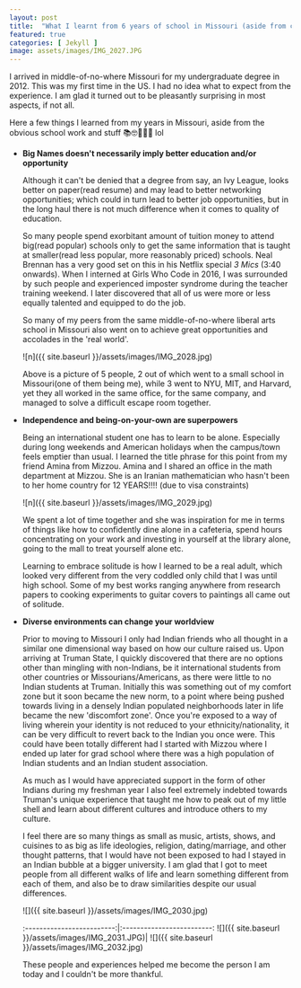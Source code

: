 ```yaml
---
layout: post
title:  "What I learnt from 6 years of school in Missouri (aside from coursework)"
featured: true
categories: [ Jekyll ]
image: assets/images/IMG_2027.JPG
---
```


I arrived in middle-of-no-where Missouri for my undergraduate degree in 2012. This was my first time in the US. I had no idea what to expect from the experience. I am glad it turned out to be pleasantly surprising in most aspects, if not all.

Here a few things I learned from my years in Missouri, aside from the obvious school work and stuff 📚🤓🙅🏻‍♀️ lol


- **Big Names doesn't necessarily imply better education and/or opportunity**

    Although it can't be denied that a degree from say, an Ivy League, looks better on paper(read resume) and may lead to better networking opportunities; which could in turn lead to better job opportunities, but in the long haul there is not much difference when it comes to quality of education.

    So many people spend exorbitant amount of tuition money to attend big(read popular) schools only to get the same information that is taught at smaller(read less popular, more reasonably priced) schools. Neal Brennan has a very good set on this in his Netflix special _3 Mics_ (3:40 onwards). When I interned at Girls Who Code in 2016, I was surrounded by such people and experienced imposter syndrome during the teacher training weekend. I later discovered that all of us were more or less equally talented and equipped to do the job.

    So many of my peers from the same middle-of-no-where liberal arts school in Missouri also went on to achieve great opportunities and accolades in the 'real world'.

    ![n]({{ site.baseurl }}/assets/images/IMG_2028.jpg)

     Above is a picture of 5 people, 2 out of which went to a small school in Missouri(one of them being me), while 3 went to NYU, MIT, and Harvard, yet they all worked in the same office, for the same company, and managed to solve a difficult escape room together.





- **Independence and being-on-your-own are superpowers**

  Being an international student one has to learn to be alone. Especially during long weekends and American holidays when the campus/town feels emptier than usual. I learned the title phrase for this point from my friend Amina from Mizzou. Amina and I shared an office in the math department at Mizzou. She is an Iranian mathematician who hasn't been to her home country for 12 YEARS!!!! (due to visa constraints)

  ![n]({{ site.baseurl }}/assets/images/IMG_2029.jpg)

  We spent a lot of time together and she was inspiration for me in terms of things like how to confidently dine alone in a cafeteria, spend hours concentrating on your work and investing in yourself at the library alone, going to the mall to treat yourself alone etc.

  Learning to embrace solitude is how I learned to be a real adult, which looked very different from the very coddled only child that I was until high school. Some of my best works ranging anywhere from research papers to cooking experiments to guitar covers to paintings all came out of solitude.  

- **Diverse environments can change your worldview**

    Prior to moving to Missouri I only had Indian friends who all thought in a similar one dimensional way based on how our culture raised us. Upon arriving at Truman State, I quickly discovered that there are no options other than mingling with non-Indians, be it international students from other countries or Missourians/Americans, as there were little to no Indian students at Truman. Initially this was something out of my comfort zone but it soon became the new norm, to a point where being pushed towards living in a densely Indian populated neighborhoods later in life became the new 'discomfort zone'. Once you're exposed to a way of living wherein your identity is not reduced to your ethnicity/nationality, it can be very difficult to revert back to the Indian you once were. This could have been totally different had I started with Mizzou where I ended up later for grad school where there was a high population of Indian students and an Indian student association.

    As much as I would have appreciated support in the form of other Indians during my freshman year I also feel extremely indebted towards Truman's unique experience that taught me how to peak out of my little shell and learn about different cultures and introduce others to my culture.

    I feel there are so many things as small as music, artists, shows, and cuisines to as big as life ideologies, religion, dating/marriage, and other thought patterns, that I would have not been exposed to had I stayed in an Indian bubble at a bigger university. I am glad that I got to meet people from all different walks of life and learn something different from each of them, and also be to draw similarities despite our usual differences.

    ![]({{ site.baseurl }}/assets/images/IMG_2030.jpg)

    :-------------------------:|:-------------------------:
        ![]({{ site.baseurl }}/assets/images/IMG_2031.JPG)|  ![]({{ site.baseurl }}/assets/images/IMG_2032.jpg)

    These people and experiences helped me become the person I am today and I couldn't be more thankful.
